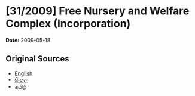 # [31/2009] Free Nursery and Welfare Complex (Incorporation)

**Date:** 2009-05-18

## Original Sources

- [English](https://documents.gov.lk/view/acts/2009/5/31-2009_E.pdf)
- [සිංහල](https://documents.gov.lk/view/acts/2009/5/31-2009_S.pdf)
- [தமிழ்](https://documents.gov.lk/view/acts/2009/5/31-2009_T.pdf)

